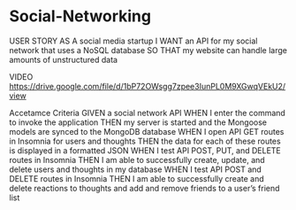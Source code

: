 # Social-Networking

USER STORY 
AS A social media startup
I WANT an API for my social network that uses a NoSQL database
SO THAT my website can handle large amounts of unstructured data

VIDEO
https://drive.google.com/file/d/1bP72OWsgg7zpee3IunPL0M9XGwqVEkU2/view

Accetamce Criteria
GIVEN a social network API
WHEN I enter the command to invoke the application
THEN my server is started and the Mongoose models are synced to the MongoDB database
WHEN I open API GET routes in Insomnia for users and thoughts
THEN the data for each of these routes is displayed in a formatted JSON
WHEN I test API POST, PUT, and DELETE routes in Insomnia
THEN I am able to successfully create, update, and delete users and thoughts in my database
WHEN I test API POST and DELETE routes in Insomnia
THEN I am able to successfully create and delete reactions to thoughts and add and remove friends to a user’s friend list
